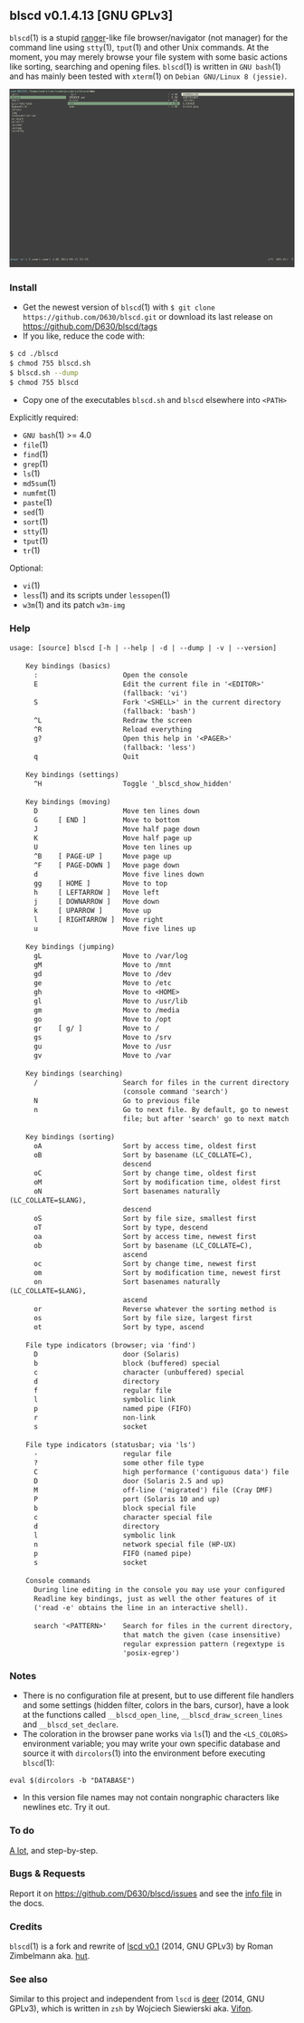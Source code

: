 ## blscd v0.1.4.13 [GNU GPLv3]

`blscd`(1) is a stupid [ranger](http://ranger.nongnu.org/)-like file browser/navigator (not manager) for the command line using `stty`(1), `tput`(1) and other Unix commands. At the moment, you may merely browse your file system with some basic actions like sorting, searching and opening files. `blscd`(1) is written in `GNU bash`(1) and has mainly been tested with `xterm`(1) on `Debian GNU/Linux 8 (jessie)`.

![](https://raw.githubusercontent.com/D630/blscd/master/doc/blscd.png)

### Install

* Get the newest version of `blscd`(1) with `$ git clone https://github.com/D630/blscd.git` or
  download its last release on https://github.com/D630/blscd/tags
* If you like, reduce the code with:
```sh
$ cd ./blscd
$ chmod 755 blscd.sh
$ blscd.sh --dump
$ chmod 755 blscd
```
* Copy one of the executables `blscd.sh` and `blscd` elsewhere into `<PATH>`

Explicitly required:
- `GNU bash`(1) >= 4.0
- `file`(1)
- `find`(1)
- `grep`(1)
- `ls`(1)
- `md5sum`(1)
- `numfmt`(1)
- `paste`(1)
- `sed`(1)
- `sort`(1)
- `stty`(1)
- `tput`(1)
- `tr`(1)

Optional:
- `vi`(1)
- `less`(1) and its scripts under `lessopen`(1)
- `w3m`(1) and its patch `w3m-img`

### Help

```
usage: [source] blscd [-h | --help | -d | --dump | -v | --version]

    Key bindings (basics)
      :                     Open the console
      E                     Edit the current file in '<EDITOR>'
                            (fallback: 'vi')
      S                     Fork '<SHELL>' in the current directory
                            (fallback: 'bash')
      ^L                    Redraw the screen
      ^R                    Reload everything
      g?                    Open this help in '<PAGER>'
                            (fallback: 'less')
      q                     Quit

    Key bindings (settings)
      ^H                    Toggle '_blscd_show_hidden'

    Key bindings (moving)
      D                     Move ten lines down
      G     [ END ]         Move to bottom
      J                     Move half page down
      K                     Move half page up
      U                     Move ten lines up
      ^B    [ PAGE-UP ]     Move page up
      ^F    [ PAGE-DOWN ]   Move page down
      d                     Move five lines down
      gg    [ HOME ]        Move to top
      h     [ LEFTARROW ]   Move left
      j     [ DOWNARROW ]   Move down
      k     [ UPARROW ]     Move up
      l     [ RIGHTARROW ]  Move right
      u                     Move five lines up

    Key bindings (jumping)
      gL                    Move to /var/log
      gM                    Move to /mnt
      gd                    Move to /dev
      ge                    Move to /etc
      gh                    Move to <HOME>
      gl                    Move to /usr/lib
      gm                    Move to /media
      go                    Move to /opt
      gr    [ g/ ]          Move to /
      gs                    Move to /srv
      gu                    Move to /usr
      gv                    Move to /var

    Key bindings (searching)
      /                     Search for files in the current directory
                            (console command 'search')
      N                     Go to previous file
      n                     Go to next file. By default, go to newest
                            file; but after 'search' go to next match

    Key bindings (sorting)
      oA                    Sort by access time, oldest first
      oB                    Sort by basename (LC_COLLATE=C),
                            descend
      oC                    Sort by change time, oldest first
      oM                    Sort by modification time, oldest first
      oN                    Sort basenames naturally (LC_COLLATE=$LANG),
                            descend
      oS                    Sort by file size, smallest first
      oT                    Sort by type, descend
      oa                    Sort by access time, newest first
      ob                    Sort by basename (LC_COLLATE=C),
                            ascend
      oc                    Sort by change time, newest first
      om                    Sort by modification time, newest first
      on                    Sort basenames naturally (LC_COLLATE=$LANG),
                            ascend
      or                    Reverse whatever the sorting method is
      os                    Sort by file size, largest first
      ot                    Sort by type, ascend

    File type indicators (browser; via 'find')
      D                     door (Solaris)
      b                     block (buffered) special
      c                     character (unbuffered) special
      d                     directory
      f                     regular file
      l                     symbolic link
      p                     named pipe (FIFO)
      r                     non-link
      s                     socket

    File type indicators (statusbar; via 'ls')
      -                     regular file
      ?                     some other file type
      C                     high performance ('contiguous data') file
      D                     door (Solaris 2.5 and up)
      M                     off-line ('migrated') file (Cray DMF)
      P                     port (Solaris 10 and up)
      b                     block special file
      c                     character special file
      d                     directory
      l                     symbolic link
      n                     network special file (HP-UX)
      p                     FIFO (named pipe)
      s                     socket

    Console commands
      During line editing in the console you may use your configured
      Readline key bindings, just as well the other features of it
      ('read -e' obtains the line in an interactive shell).

      search '<PATTERN>'    Search for files in the current directory,
                            that match the given (case insensitive)
                            regular expression pattern (regextype is
                            'posix-egrep')
```

### Notes

- There is no configuration file at present, but to use different file handlers and some settings (hidden filter, colors in the bars, cursor), have a look at the functions called `__blscd_open_line`, `__blscd_draw_screen_lines` and `__blscd_set_declare`.
- The coloration in the browser pane works via `ls`(1) and the `<LS_COLORS>` environment variable; you may write your own specific database and source it with `dircolors`(1) into the environment before executing `blscd`(1):
```
eval $(dircolors -b "DATABASE")
```
- In this version file names may not contain nongraphic characters like newlines etc. Try it out.

### To do

[A lot](../master/doc/TODO.md), and step-by-step.

### Bugs & Requests

Report it on https://github.com/D630/blscd/issues and see the [info file](../master/doc/INFO.md) in the docs.

### Credits

`blscd`(1) is a fork and rewrite of [lscd v0.1](https://github.com/hut/lscd/blob/989cb7e045a4e5e879db9af0f7f7c721d8a93acc/lscd) (2014, GNU GPLv3) by Roman Zimbelmann aka. [hut](https://github.com/hut).

### See also

Similar to this project and independent from `lscd` is [deer](https://github.com/vifon/deer) (2014, GNU GPLv3), which is written in `zsh` by Wojciech Siewierski aka. [Vifon](https://github.com/vifon).
